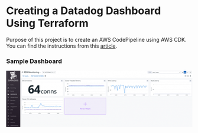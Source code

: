 # Creating a Datadog Dashboard Using Terraform

Purpose of this project is to create an AWS CodePipeline using AWS CDK. You can find the instructions from this [article](https://towardsaws.com/creating-a-datadog-dashboard-using-terraform-71afb4b0eac4).

### Sample Dashboard

![Datadog Dashboard](datadog.png?raw=true)



